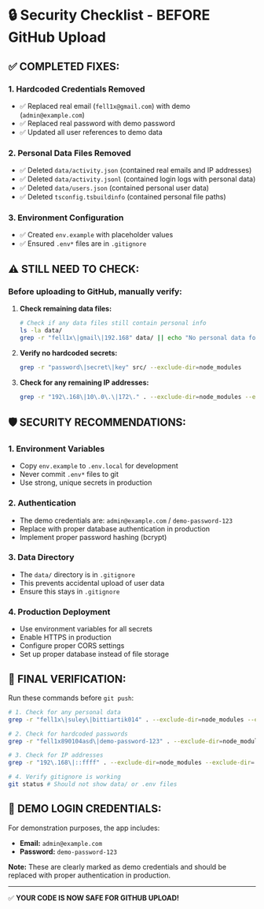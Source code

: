 # 🔒 Security Checklist - BEFORE GitHub Upload

## ✅ **COMPLETED FIXES:**

### 1. **Hardcoded Credentials Removed**
- ✅ Replaced real email (`fell1x@gmail.com`) with demo (`admin@example.com`)
- ✅ Replaced real password with demo password
- ✅ Updated all user references to demo data

### 2. **Personal Data Files Removed**
- ✅ Deleted `data/activity.json` (contained real emails and IP addresses)
- ✅ Deleted `data/activity.jsonl` (contained login logs with personal data)
- ✅ Deleted `data/users.json` (contained personal user data)
- ✅ Deleted `tsconfig.tsbuildinfo` (contained personal file paths)

### 3. **Environment Configuration**
- ✅ Created `env.example` with placeholder values
- ✅ Ensured `.env*` files are in `.gitignore`

## ⚠️ **STILL NEED TO CHECK:**

### Before uploading to GitHub, manually verify:

1. **Check remaining data files:**
   ```bash
   # Check if any data files still contain personal info
   ls -la data/
   grep -r "fell1x\|gmail\|192.168" data/ || echo "No personal data found"
   ```

2. **Verify no hardcoded secrets:**
   ```bash
   grep -r "password\|secret\|key" src/ --exclude-dir=node_modules
   ```

3. **Check for any remaining IP addresses:**
   ```bash
   grep -r "192\.168\|10\.0\.\|172\." . --exclude-dir=node_modules --exclude-dir=.git
   ```

## 🛡️ **SECURITY RECOMMENDATIONS:**

### 1. **Environment Variables**
- Copy `env.example` to `.env.local` for development
- Never commit `.env*` files to git
- Use strong, unique secrets in production

### 2. **Authentication**
- The demo credentials are: `admin@example.com` / `demo-password-123`
- Replace with proper database authentication in production
- Implement proper password hashing (bcrypt)

### 3. **Data Directory**
- The `data/` directory is in `.gitignore`
- This prevents accidental upload of user data
- Ensure this stays in `.gitignore`

### 4. **Production Deployment**
- Use environment variables for all secrets
- Enable HTTPS in production
- Configure proper CORS settings
- Set up proper database instead of file storage

## 🚨 **FINAL VERIFICATION:**

Run these commands before `git push`:

```bash
# 1. Check for any personal data
grep -r "fell1x\|suley\|bittiartik014" . --exclude-dir=node_modules --exclude-dir=.git || echo "✅ No personal data found"

# 2. Check for hardcoded passwords
grep -r "fell1x890104asd\|demo-password-123" . --exclude-dir=node_modules || echo "⚠️ Found demo password (OK for demo)"

# 3. Check for IP addresses
grep -r "192\.168\|::ffff" . --exclude-dir=node_modules --exclude-dir=.git || echo "✅ No IP addresses found"

# 4. Verify gitignore is working
git status # Should not show data/ or .env files
```

## 📝 **DEMO LOGIN CREDENTIALS:**

For demonstration purposes, the app includes:
- **Email:** `admin@example.com`
- **Password:** `demo-password-123`

**Note:** These are clearly marked as demo credentials and should be replaced with proper authentication in production.

---

✅ **YOUR CODE IS NOW SAFE FOR GITHUB UPLOAD!**
